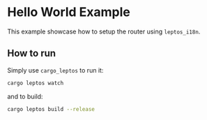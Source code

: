 # Hello World Example

This example showcase how to setup the router using `leptos_i18n`.

## How to run

Simply use `cargo_leptos` to run it:

```sh
cargo leptos watch
```

and to build:

```sh
cargo leptos build --release
```
